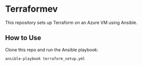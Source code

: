 # Terraformev

This repository sets up Terraform on an Azure VM using Ansible.

## How to Use

Clone this repo and run the Ansible playbook:
```bash
ansible-playbook terraform_setup.yml


